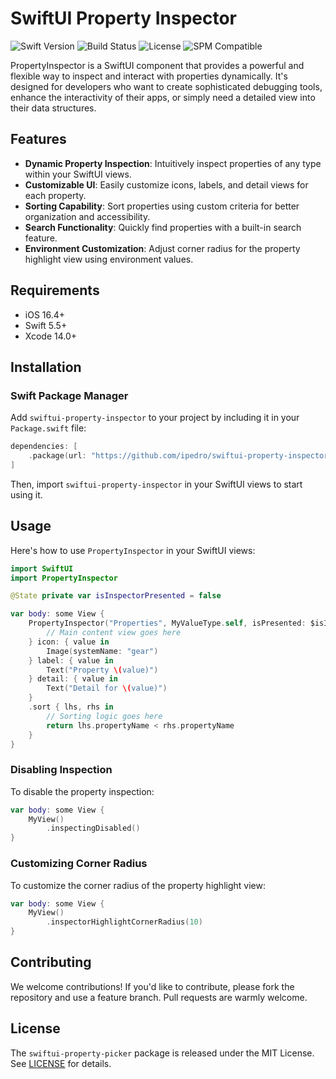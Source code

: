 # SwiftUI Property Inspector

![Swift Version](https://img.shields.io/badge/swift-5.7-orange.svg)
![Build Status](https://img.shields.io/badge/build-passing-brightgreen.svg)
![License](https://img.shields.io/badge/License-MIT-blue.svg)
![SPM Compatible](https://img.shields.io/badge/Swift_Package_Manager-compatible-brightgreen.svg)

PropertyInspector is a SwiftUI component that provides a powerful and flexible way to inspect and interact with properties dynamically. It's designed for developers who want to create sophisticated debugging tools, enhance the interactivity of their apps, or simply need a detailed view into their data structures.

## Features

- **Dynamic Property Inspection**: Intuitively inspect properties of any type within your SwiftUI views.
- **Customizable UI**: Easily customize icons, labels, and detail views for each property.
- **Sorting Capability**: Sort properties using custom criteria for better organization and accessibility.
- **Search Functionality**: Quickly find properties with a built-in search feature.
- **Environment Customization**: Adjust corner radius for the property highlight view using environment values.

## Requirements

- iOS 16.4+
- Swift 5.5+
- Xcode 14.0+

## Installation

### Swift Package Manager

Add `swiftui-property-inspector` to your project by including it in your `Package.swift` file:

```swift
dependencies: [
    .package(url: "https://github.com/ipedro/swiftui-property-inspector", .upToNextMajor(from: "1.0.0"))
]
```

Then, import `swiftui-property-inspector` in your SwiftUI views to start using it.

## Usage

Here's how to use `PropertyInspector` in your SwiftUI views:

```swift
import SwiftUI
import PropertyInspector

@State private var isInspectorPresented = false

var body: some View {
    PropertyInspector("Properties", MyValueType.self, isPresented: $isInspectorPresented) {
        // Main content view goes here
    } icon: { value in
        Image(systemName: "gear")
    } label: { value in
        Text("Property \(value)")
    } detail: { value in
        Text("Detail for \(value)")
    }
    .sort { lhs, rhs in
        // Sorting logic goes here
        return lhs.propertyName < rhs.propertyName
    }
}
```

### Disabling Inspection

To disable the property inspection:

```swift
var body: some View {
    MyView()
        .inspectingDisabled()
}
```

### Customizing Corner Radius

To customize the corner radius of the property highlight view:

```swift
var body: some View {
    MyView()
        .inspectorHighlightCornerRadius(10)
}
```

## Contributing

We welcome contributions! If you'd like to contribute, please fork the repository and use a feature branch. Pull requests are warmly welcome.

## License

The `swiftui-property-picker` package is released under the MIT License. See [LICENSE](LICENSE) for details.
